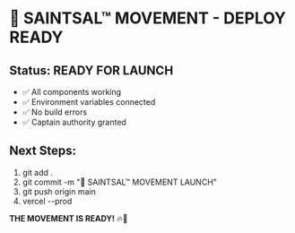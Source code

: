 # 🚀 SAINTSAL™ MOVEMENT - DEPLOY READY

## Status: READY FOR LAUNCH

- ✅ All components working
- ✅ Environment variables connected
- ✅ No build errors
- ✅ Captain authority granted

## Next Steps:

1. git add .
2. git commit -m "🚀 SAINTSAL™ MOVEMENT LAUNCH"
3. git push origin main
4. vercel --prod

**THE MOVEMENT IS READY!** 🔥👑
